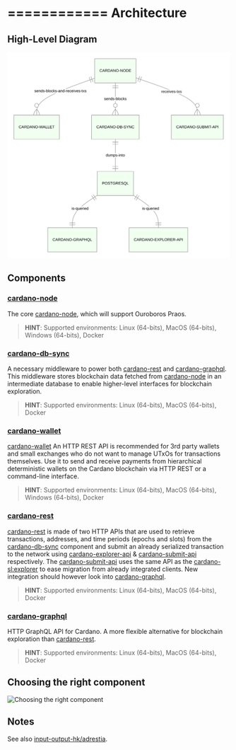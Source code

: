 ============
Architecture
============

## High-Level Diagram

![High-Level Diagram](high-level-diagram.svg)

## Components

### [cardano-node][cardano-node]

The core [cardano-node][cardano-node], which will support Ouroboros Praos.

> **HINT**:  Supported environments: Linux (64-bits), MacOS (64-bits), Windows (64-bits), Docker

### [cardano-db-sync][cardano-db-sync]

A necessary middleware to power both [cardano-rest][cardano-rest] and [cardano-graphql][cardano-graphql]. This middleware stores blockchain data fetched from [cardano-node][cardano-node] in an intermediate database to enable higher-level interfaces for blockchain exploration.

> **HINT**:  Supported environments: Linux (64-bits), MacOS (64-bits), Docker

### [cardano-wallet][cardano-wallet]

[cardano-wallet][cardano-wallet] An HTTP REST API is recommended for 3rd party wallets and small exchanges who do not want to manage UTxOs for transactions themselves. Use it to send and receive payments from hierarchical deterministic wallets on the Cardano blockchain via HTTP REST or a command-line interface.

> **HINT**:  Supported environments: Linux (64-bits), MacOS (64-bits), Windows (64-bits), Docker

### [cardano-rest][cardano-rest]

[cardano-rest][cardano-rest] is made of two HTTP APIs that are used to retrieve transactions, addresses, and time periods (epochs and slots) from the [cardano-db-sync][cardano-db-sync] component and submit an already serialized transaction to the network using [cardano-explorer-api][cardano-rest] & [cardano-submit-api][cardano-rest] respectively. The [cardano-submit-api][cardano-rest] uses the same API as the [cardano-sl:explorer][cardano-sl-explorer] to ease migration from already integrated clients. New integration should however look into [cardano-graphql][cardano-graphql].

> **HINT**:  Supported environments: Linux (64-bits), MacOS (64-bits), Docker

### [cardano-graphql][cardano-graphql] 

HTTP GraphQL API for Cardano. A more flexible alternative for blockchain exploration than [cardano-rest][cardano-rest]. 

> **HINT**:  Supported environments: Linux (64-bits), MacOS (64-bits), Docker

## Choosing the right component

![Choosing the right component](choosing-the-right-component.svg)

## Notes

See also [input-output-hk/adrestia][adrestia].

[adrestia]: https://github.com/input-output-hk/adrestia
[cardano-graphql]: https://github.com/input-output-hk/cardano-graphql
[cardano-db-sync]: https://github.com/input-output-hk/cardano-db-sync
[cardano-node]: https://github.com/input-output-hk/cardano-node
[cardano-rest]: https://github.com/input-output-hk/cardano-rest
[cardano-sl-explorer]: https://cardanodocs.com/technical/explorer/api/
[cardano-wallet]: https://github.com/input-output-hk/cardano-wallet
